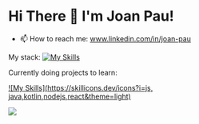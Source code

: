 # Hi There 👋 I'm Joan Pau!

- 📫 How to reach me: www.linkedin.com/in/joan-pau

My stack:
[![My Skills](https://skillicons.dev/icons?i=py,aws,figma,html,css,git,docker,pytorch,tensorflow,postgres,mysql)](https://skillicons.dev)

Currently doing projects to learn: 

[![My Skills](https://skillicons.dev/icons?i=js, java,kotlin,nodejs,react&theme=light)](https://skillicons.dev)


<img src="https://github-readme-stats.vercel.app/api?username=j0anpau&&show_icons=true&title_color=ffffff&icon_color=bb2acf&text_color=daf7dc&bg_color=151515">

